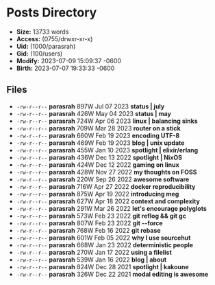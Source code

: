 # Posts Directory

- **Size:** 13733 words
- **Access:** (0755/drwxr-xr-x)
- **Uid:** (1000/parasrah)
- **Gid:** (100/users)
- **Modify:** 2023-07-09 15:09:37 -0600
- **Birth:** 2023-07-07 19:33:33 -0600

## Files

- `-rw-r--r--` **parasrah** 897W Jul 07 2023 **status | july**
- `-rw-r--r--` **parasrah** 426W May 04 2023 **status | may**
- `-rw-r--r--` **parasrah** 724W Apr 06 2023 **linux | balancing sinks**
- `-rw-r--r--` **parasrah** 709W Mar 28 2023 **router on a stick**
- `-rw-r--r--` **parasrah** 660W Feb 19 2023 **encoding UTF-8**
- `-rw-r--r--` **parasrah** 469W Feb 19 2023 **blog | unix update**
- `-rw-r--r--` **parasrah** 455W Jan 10 2023 **spotlight | elixir/erlang**
- `-rw-r--r--` **parasrah** 436W Dec 13 2022 **spotlight | NixOS**
- `-rw-r--r--` **parasrah** 424W Dec 12 2022 **gaming on linux**
- `-rw-r--r--` **parasrah** 428W Nov 27 2022 **my thoughts on FOSS**
- `-rw-r--r--` **parasrah** 220W Sep 26 2022 **awesome software**
- `-rw-r--r--` **parasrah** 716W Apr 27 2022 **docker reproducibility**
- `-rw-r--r--` **parasrah** 875W Apr 19 2022 **introducing meg**
- `-rw-r--r--` **parasrah** 627W Apr 18 2022 **context and complexity**
- `-rw-r--r--` **parasrah** 291W Mar 26 2022 **let's encourage polyglots**
- `-rw-r--r--` **parasrah** 573W Feb 23 2022 **git reflog && git gc**
- `-rw-r--r--` **parasrah** 807W Feb 23 2022 **git --force**
- `-rw-r--r--` **parasrah** 768W Feb 16 2022 **git rebase**
- `-rw-r--r--` **parasrah** 601W Feb 05 2022 **why I use sourcehut**
- `-rw-r--r--` **parasrah** 668W Jan 23 2022 **deterministic people**
- `-rw-r--r--` **parasrah** 270W Jan 17 2022 **using a filelist**
- `-rw-r--r--` **parasrah** 539W Jan 16 2022 **blog | about**
- `-rw-r--r--` **parasrah** 824W Dec 28 2021 **spotlight | kakoune**
- `-rw-r--r--` **parasrah** 326W Dec 22 2021 **modal editing is awesome**
